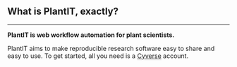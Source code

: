 ## What **is** PlantIT, exactly?

---

**PlantIT is web workflow automation for plant scientists.**

PlantIT aims to make reproducible research software easy to share and easy to use. To get started, all you need is a [Cyverse](https://www.cyverse.org/) account.
